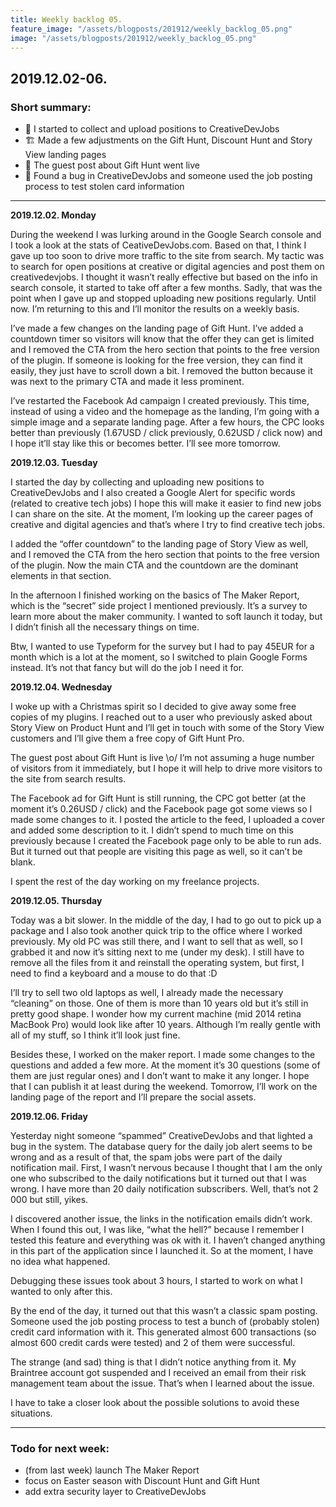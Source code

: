 ```yaml
---
title: Weekly backlog 05.
feature_image: "/assets/blogposts/201912/weekly_backlog_05.png"
image: "/assets/blogposts/201912/weekly_backlog_05.png"
---
```


## 2019.12.02-06.

### Short summary:
* 📝 I started to collect and upload positions to CreativeDevJobs
* 🏗️ Made a few adjustments on the Gift Hunt, Discount Hunt and Story View landing pages
* 🥳 The guest post about Gift Hunt went live
* 🐞 Found a bug in CreativeDevJobs and someone used the job posting process to test stolen card information

___

<!-- more -->
__2019.12.02. Monday__

During the weekend I was lurking around in the Google Search console and I took a look at the stats of CeativeDevJobs.com. Based on that, I think I gave up too soon to drive more traffic to the site from search. My tactic was to search for open positions at creative or digital agencies and post them on creativedevjobs. I thought it wasn’t really effective but based on the info in search console, it started to take off after a few months. Sadly, that was the point when I gave up and stopped uploading new positions regularly. Until now. I’m returning to this and I’ll monitor the results on a weekly basis.

I’ve made a few changes on the landing page of Gift Hunt. I’ve added a countdown timer so visitors will know that the offer they can get is limited and I removed the CTA from the hero section that points to the free version of the plugin. If someone is looking for the free version, they can find it easily, they just have to scroll down a bit. I removed the button because it was next to the primary CTA and made it less prominent.

I’ve restarted the Facebook Ad campaign I created previously. This time, instead of using a video and the homepage as the landing, I’m going with a simple image and a separate landing page. After a few hours, the CPC looks better than previously (1.67USD / click previously, 0.62USD / click now) and I hope it’ll stay like this or becomes better. I’ll see more tomorrow.

__2019.12.03. Tuesday__

I started the day by collecting and uploading new positions to CreativeDevJobs and I also created a Google Alert for specific words (related to creative tech jobs) I hope this will make it easier to find new jobs I can share on the site. At the moment, I’m looking up the career pages of creative and digital agencies and that’s where I try to find creative tech jobs.

I added the “offer countdown” to the landing page of Story View as well, and I removed the CTA from the hero section that points to the free version of the plugin. Now the main CTA and the countdown are the dominant elements in that section.

In the afternoon I finished working on the basics of The Maker Report, which is the “secret” side project I mentioned previously. It’s a survey to learn more about the maker community. I wanted to soft launch it today, but I didn’t finish all the necessary things on time.

Btw, I wanted to use Typeform for the survey but I had to pay 45EUR for a month which is a lot at the moment, so I switched to plain Google Forms instead. It’s not that fancy but will do the job I need it for.


__2019.12.04. Wednesday__

I woke up with a Christmas spirit so I decided to give away some free copies of my plugins. I reached out to a user who previously asked about Story View on Product Hunt and I’ll get in touch with some of the Story View customers and I’ll give them a free copy of Gift Hunt Pro.

The guest post about Gift Hunt is live \o/ I’m not assuming a huge number of visitors from it immediately, but I hope it will help to drive more visitors to the site from search results.

The Facebook ad for Gift Hunt is still running, the CPC got better (at the moment it’s 0.26USD / click) and the Facebook page got some views so I made some changes to it. I posted the article to the feed, I uploaded a cover and added some description to it. I didn’t spend to much time on this previously because I created the Facebook page only to be able to run ads. But it turned out that people are visiting this page as well, so it can’t be blank.

I spent the rest of the day working on my freelance projects.


__2019.12.05. Thursday__

Today was a bit slower. In the middle of the day, I had to go out to pick up a package and I also took another quick trip to the office where I worked previously. My old PC was still there, and I want to sell that as well, so I grabbed it and now it’s sitting next to me (under my desk). I still have to remove all the files from it and reinstall the operating system, but first, I need to find a keyboard and a mouse to do that :D

I’ll try to sell two old laptops as well, I already made the necessary “cleaning” on those. One of them is more than 10 years old but it’s still in pretty good shape. I wonder how my current machine (mid 2014 retina MacBook Pro) would look like after 10 years. Although I’m really gentle with all of my stuff, so I think it’ll look just fine.

Besides these, I worked on the maker report. I made some changes to the questions and added a few more. At the moment it’s 30 questions (some of them are just regular ones) and I don’t want to make it any longer. I hope that I can publish it at least during the weekend. Tomorrow, I’ll work on the landing page of the report and I’ll prepare the social assets.

__2019.12.06. Friday__

Yesterday night someone “spammed” CreativeDevJobs and that lighted a bug in the system. The database query for the daily job alert seems to be wrong and as a result of that, the spam jobs were part of the daily notification mail. First, I wasn’t nervous because I thought that I am the only one who subscribed to the daily notifications but it turned out that I was wrong. I have more than 20 daily notification subscribers. Well, that’s not 2 000 but still, yikes.

I discovered another issue, the links in the notification emails didn’t work. When I found this out, I was like, “what the hell?” because I remember I tested this feature and everything was ok with it. I haven’t changed anything in this part of the application since I launched it. So at the moment, I have no idea what happened.

Debugging these issues took about 3 hours, I started to work on what I wanted to only after this.

By the end of the day, it turned out that this wasn’t a classic spam posting. Someone used the job posting process to test a bunch of (probably stolen) credit card information with it. This generated almost 600 transactions (so almost 600 credit cards were tested) and 2 of them were successful. 

The strange (and sad) thing is that I didn’t notice anything from it. My Braintree account got suspended and I received an email from their risk management team about the issue. That’s when I learned about the issue.

I have to take a closer look about the possible solutions to avoid these situations.


___

### Todo for next week:
* (from last week) launch The Maker Report
* focus on Easter season with Discount Hunt and Gift Hunt
* add extra security layer to CreativeDevJobs